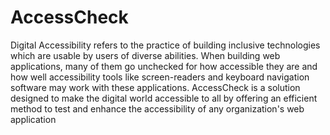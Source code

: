# AccessCheck
Digital Accessibility refers to the practice of building inclusive technologies which are usable by users of diverse abilities. When building web applications, many of them go unchecked for how accessible they are and how well accessibility tools like screen-readers and keyboard navigation software may work with these applications. AccessCheck is a solution designed to make the digital world accessible to all by offering an efficient method to test and enhance the accessibility of any organization's web application
